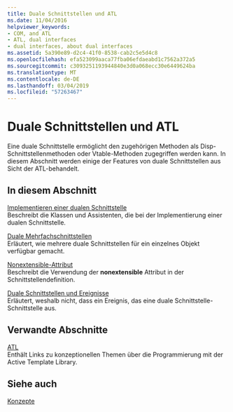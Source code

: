 ```yaml
---
title: Duale Schnittstellen und ATL
ms.date: 11/04/2016
helpviewer_keywords:
- COM, and ATL
- ATL, dual interfaces
- dual interfaces, about dual interfaces
ms.assetid: 5a390e89-d2c4-41f0-8538-cab2c5e5d4c8
ms.openlocfilehash: efa523099aaca77fba06efdaeabd1c7562a372a5
ms.sourcegitcommit: c3093251193944840e3d0a068ecc30e6449624ba
ms.translationtype: MT
ms.contentlocale: de-DE
ms.lasthandoff: 03/04/2019
ms.locfileid: "57263467"
---
```

# <a name="dual-interfaces-and-atl"></a>Duale Schnittstellen und ATL

Eine duale Schnittstelle ermöglicht den zugehörigen Methoden als Disp-Schnittstellenmethoden oder Vtable-Methoden zugegriffen werden kann. In diesem Abschnitt werden einige der Features von duale Schnittstellen aus Sicht der ATL-behandelt.

## <a name="in-this-section"></a>In diesem Abschnitt

[Implementieren einer dualen Schnittstelle](../atl/implementing-a-dual-interface.md)<br/>
Beschreibt die Klassen und Assistenten, die bei der Implementierung einer dualen Schnittstelle.

[Duale Mehrfachschnittstellen](../atl/multiple-dual-interfaces.md)<br/>
Erläutert, wie mehrere duale Schnittstellen für ein einzelnes Objekt verfügbar gemacht.

[Nonextensible-Attribut](../atl/nonextensible-attribute.md)<br/>
Beschreibt die Verwendung der **nonextensible** Attribut in der Schnittstellendefinition.

[Duale Schnittstellen und Ereignisse](../atl/dual-interfaces-and-events.md)<br/>
Erläutert, weshalb nicht, dass ein Ereignis, das eine duale Schnittstelle-Schnittstelle aus.

## <a name="related-sections"></a>Verwandte Abschnitte

[ATL](../atl/active-template-library-atl-concepts.md)<br/>
Enthält Links zu konzeptionellen Themen über die Programmierung mit der Active Template Library.

## <a name="see-also"></a>Siehe auch

[Konzepte](../atl/active-template-library-atl-concepts.md)
